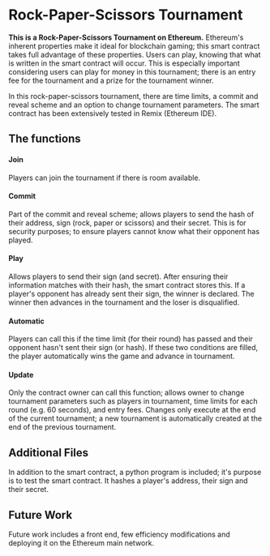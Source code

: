 # Rock-Paper-Scissors Tournament

**This is a Rock-Paper-Scissors Tournament on Ethereum.** Ethereum's inherent properties make it ideal for blockchain gaming; this smart contract takes full advantage of these properties. Users can play, knowing that what is written in the smart contract will occur. This is especially important considering users can play for money in this tournament; there is an entry fee for the tournament and a prize for the tournament winner. 

In this rock-paper-scissors tournament, there are time limits, a commit and reveal scheme and an option to change tournament parameters. The smart contract has been extensively tested in Remix (Ethereum IDE). 

## The functions

#### Join
Players can join the tournament if there is room available.

#### Commit
Part of the commit and reveal scheme; allows players to send the hash of their address, sign (rock, paper or scissors) and their secret. This is for security purposes; to ensure players cannot know what their opponent has played.

#### Play
Allows players to send their sign (and secret). After ensuring their information matches with their hash, the smart contract stores this. If a player's opponent has already sent their sign, the winner is declared. The winner then advances in the tournament and the loser is disqualified.

#### Automatic
Players can call this if the time limit (for their round) has passed and their opponent hasn't sent their sign (or hash). If these two conditions are filled, the player automatically wins the game and advance in tournament.

#### Update
Only the contract owner can call this function; allows owner to change tournament parameters such as players in tournament, time limits for each round (e.g. 60 seconds), and entry fees. Changes only execute at the end of the current tournament; a new tournament is automatically created at the end of the previous tournament.

## Additional Files
In addition to the smart contract, a python program is included; it's purpose is to test the smart contract. It hashes a player's address, their sign and their secret.

## Future Work
Future work includes a front end, few efficiency modifications and deploying it on the Ethereum main network.

